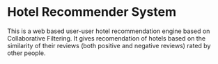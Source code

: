 # Hotel Recommender System
This is a web based user-user hotel recommendation engine based on Collaborative Filtering. It gives recomendation of hotels based on the similarity of their reviews (both
positive and negative reviews) rated by other people. 


